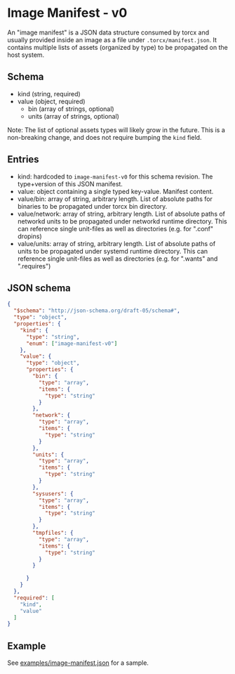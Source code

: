 # Image Manifest - v0

An "image manifest" is a JSON data structure consumed by torcx and usually provided inside an image as a file under `.torcx/manifest.json`.
It contains multiple lists of assets (organized by type) to be propagated on the host system.

## Schema

- kind (string, required)
- value (object, required)
  - bin (array of strings, optional)
  - units (array of strings, optional)

Note: The list of optional assets types will likely grow in the future. This is a non-breaking change, and does not require bumping the `kind` field.

## Entries

- kind: hardcoded to `image-manifest-v0` for this schema revision.
  The type+version of this JSON manifest.
- value: object containing a single typed key-value.
  Manifest content.
- value/bin: array of string, arbitrary length.
  List of absolute paths for binaries to be propagated under torcx bin directory.
- value/network: array of string, arbitrary length.
  List of absolute paths of networkd units to be propagated under networkd runtime directory. This can reference single unit-files as well as directories (e.g. for ".conf" dropins)
- value/units: array of string, arbitrary length.
  List of absolute paths of units to be propagated under systemd runtime directory. This can reference single unit-files as well as directories (e.g. for ".wants" and ".requires")

## JSON schema

```json
{
  "$schema": "http://json-schema.org/draft-05/schema#",
  "type": "object",
  "properties": {
    "kind": {
      "type": "string",
      "enum": ["image-manifest-v0"]
    },
    "value": {
      "type": "object",
      "properties": {
        "bin": {
          "type": "array",
          "items": {
            "type": "string"
          }
        },
        "network": {
          "type": "array",
          "items": {
            "type": "string"
          }
        },
        "units": {
          "type": "array",
          "items": {
            "type": "string"
          }
        },
		"sysusers": {
          "type": "array",
          "items": {
            "type": "string"
          }
        },
        "tmpfiles": {
          "type": "array",
          "items": {
            "type": "string"
          }
        }

      }
    }
  },
  "required": [
    "kind",
    "value"
  ]
}
```

## Example

See [examples/image-manifest.json](../../examples/image-manifest.json) for a sample.
